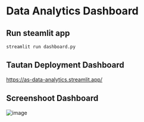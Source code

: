 # Data Analytics Dashboard

## Run steamlit app
```
streamlit run dashboard.py
```

## Tautan Deployment Dashboard
https://as-data-analytics.streamlit.app/


## Screenshoot Dashboard
![image](https://drive.google.com/uc?export=view&id=<118NUzP3LDQmwJWKp3dab4BXDi7trAj4O>)
